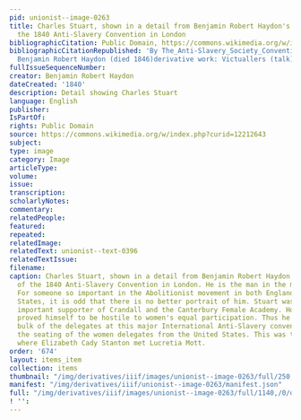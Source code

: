 ```yaml
---
pid: unionist--image-0263
title: Charles Stuart, shown in a detail from Benjamin Robert Haydon's depiction of
  the 1840 Anti-Slavery Convention in London
bibliographicCitation: Public Domain, https://commons.wikimedia.org/w/index.php?curid=12212643
bibliographicCitationRepublished: 'By The_Anti-Slavery_Society_Convention,_1840_by_Benjamin_Robert_Haydon.jpg:
  Benjamin Robert Haydon (died 1846)derivative work: Victuallers (talk) - The_Anti-Slavery_Society_Convention,_1840_by_Benjamin_Robert_Haydon.jpg,'
fullIssueSequenceNumber: 
creator: Benjamin Robert Haydon
dateCreated: '1840'
description: Detail showing Charles Stuart
language: English
publisher: 
IsPartOf: 
rights: Public Domain
source: https://commons.wikimedia.org/w/index.php?curid=12212643
subject: 
type: image
category: Image
articleType: 
volume: 
issue: 
transcription: 
scholarlyNotes: 
commentary: 
relatedPeople: 
featured: 
repeated: 
relatedImage: 
relatedText: unionist--text-0396
relatedTextIssue: 
filename: 
caption: Charles Stuart, shown in a detail from Benjamin Robert Haydon's depiction
  of the 1840 Anti-Slavery Convention in London. He is the man in the middle here.
  For someone so important in the Abolitionist movement in both England and the United
  States, it is odd that there is no better portrait of him. Stuart was a particularly
  important supporter of Crandall and the Canterbury Female Academy. However, he later
  proved himself to be hostile to women's equal participation. Thus he was among the
  bulk of the delegates at this major International Anti-Slavery convention who refused
  the seating of the women delegates from the United States. This was the conference
  where Elizabeth Cady Stanton met Lucretia Mott.
order: '674'
layout: items_item
collection: items
thumbnail: "/img/derivatives/iiif/images/unionist--image-0263/full/250,/0/default.jpg"
manifest: "/img/derivatives/iiif/unionist--image-0263/manifest.json"
full: "/img/derivatives/iiif/images/unionist--image-0263/full/1140,/0/default.jpg"
! '': 
---
```

